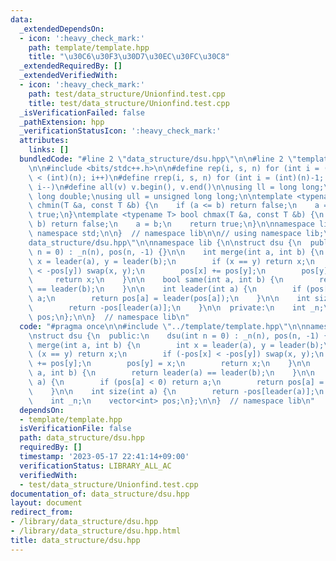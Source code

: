 ```yaml
---
data:
  _extendedDependsOn:
  - icon: ':heavy_check_mark:'
    path: template/template.hpp
    title: "\u30C6\u30F3\u30D7\u30EC\u30FC\u30C8"
  _extendedRequiredBy: []
  _extendedVerifiedWith:
  - icon: ':heavy_check_mark:'
    path: test/data_structure/Unionfind.test.cpp
    title: test/data_structure/Unionfind.test.cpp
  _isVerificationFailed: false
  _pathExtension: hpp
  _verificationStatusIcon: ':heavy_check_mark:'
  attributes:
    links: []
  bundledCode: "#line 2 \"data_structure/dsu.hpp\"\n\n#line 2 \"template/template.hpp\"\
    \n\n#include <bits/stdc++.h>\n\n#define rep(i, s, n) for (int i = (int)(s); i\
    \ < (int)(n); i++)\n#define rrep(i, s, n) for (int i = (int)(n)-1; i >= (int)(s);\
    \ i--)\n#define all(v) v.begin(), v.end()\n\nusing ll = long long;\nusing ld =\
    \ long double;\nusing ull = unsigned long long;\n\ntemplate <typename T> bool\
    \ chmin(T &a, const T &b) {\n    if (a <= b) return false;\n    a = b;\n    return\
    \ true;\n}\ntemplate <typename T> bool chmax(T &a, const T &b) {\n    if (a >=\
    \ b) return false;\n    a = b;\n    return true;\n}\n\nnamespace lib {\n\nusing\
    \ namespace std;\n\n}  // namespace lib\n\n// using namespace lib;\n#line 4 \"\
    data_structure/dsu.hpp\"\n\nnamespace lib {\n\nstruct dsu {\n  public:\n    dsu(int\
    \ n = 0) : _n(n), pos(n, -1) {}\n\n    int merge(int a, int b) {\n        int\
    \ x = leader(a), y = leader(b);\n        if (x == y) return x;\n        if (-pos[x]\
    \ < -pos[y]) swap(x, y);\n        pos[x] += pos[y];\n        pos[y] = x;\n   \
    \     return x;\n    }\n\n    bool same(int a, int b) {\n        return leader(a)\
    \ == leader(b);\n    }\n\n    int leader(int a) {\n        if (pos[a] < 0) return\
    \ a;\n        return pos[a] = leader(pos[a]);\n    }\n\n    int size(int a) {\n\
    \        return -pos[leader(a)];\n    }\n\n  private:\n    int _n;\n    vector<int>\
    \ pos;\n};\n\n}  // namespace lib\n"
  code: "#pragma once\n\n#include \"../template/template.hpp\"\n\nnamespace lib {\n\
    \nstruct dsu {\n  public:\n    dsu(int n = 0) : _n(n), pos(n, -1) {}\n\n    int\
    \ merge(int a, int b) {\n        int x = leader(a), y = leader(b);\n        if\
    \ (x == y) return x;\n        if (-pos[x] < -pos[y]) swap(x, y);\n        pos[x]\
    \ += pos[y];\n        pos[y] = x;\n        return x;\n    }\n\n    bool same(int\
    \ a, int b) {\n        return leader(a) == leader(b);\n    }\n\n    int leader(int\
    \ a) {\n        if (pos[a] < 0) return a;\n        return pos[a] = leader(pos[a]);\n\
    \    }\n\n    int size(int a) {\n        return -pos[leader(a)];\n    }\n\n  private:\n\
    \    int _n;\n    vector<int> pos;\n};\n\n}  // namespace lib\n"
  dependsOn:
  - template/template.hpp
  isVerificationFile: false
  path: data_structure/dsu.hpp
  requiredBy: []
  timestamp: '2023-05-17 22:41:14+09:00'
  verificationStatus: LIBRARY_ALL_AC
  verifiedWith:
  - test/data_structure/Unionfind.test.cpp
documentation_of: data_structure/dsu.hpp
layout: document
redirect_from:
- /library/data_structure/dsu.hpp
- /library/data_structure/dsu.hpp.html
title: data_structure/dsu.hpp
---
```

